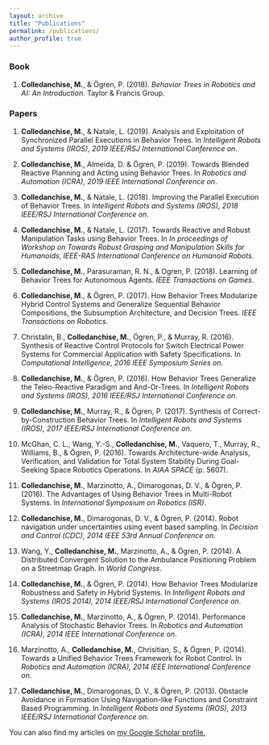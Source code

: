 ```yaml
---
layout: archive
title: "Publications"
permalink: /publications/
author_profile: true
---
```



### Book
1. **Colledanchise, M.**, &amp; Ögren, P. (2018). <i>Behavior Trees in Robotics and AI: An Introduction</i>. Taylor &amp; Francis Group.
 
  
### Papers
1. **Colledanchise, M.**, &amp; Natale, L. (2019). Analysis and Exploitation of Synchronized Parallel Executions in Behavior Trees. In <i>Intelligent Robots and Systems (IROS), 2019 IEEE/RSJ International Conference on</i>.

1. **Colledanchise, M.**, Almeida, D. &amp; Ögren, P. (2019). Towards Blended Reactive Planning and Acting using Behavior Trees. In <i>Robotics and Automation (ICRA), 2019 IEEE International Conference on</i>.

1. **Colledanchise, M.**, &amp; Natale, L. (2018). Improving the Parallel Execution of Behavior Trees. In <i>Intelligent Robots and Systems (IROS), 2018 IEEE/RSJ International Conference on</i>.

1. **Colledanchise, M.**, &amp; Natale, L. (2017). Towards Reactive and Robust Manipulation Tasks using Behavior Trees. In <i>In proceedings of Workshop on Towards Robust Grasping and Manipulation Skills for Humanoids, IEEE-RAS International Conference on Humanoid Robots</i>.

1. **Colledanchise, M.**, Parasuraman, R. N., &amp; Ogren, P. (2018). Learning of Behavior Trees for Autonomous Agents. <i>IEEE Transactions on Games</i>.

1. **Colledanchise, M.**, &amp; Ögren, P. (2017). How Behavior Trees Modularize Hybrid Control Systems and Generalize Sequential Behavior Compositions, the Subsumption  Architecture, and Decision Trees. <i>IEEE Transactions on Robotics</i>.

1. Christalin, B., **Colledanchise, M.**, Ögren, P., &amp; Murray, R. (2016). Synthesis of Reactive Control Protocols for Switch Electrical Power Systems for Commercial Application with Safety Specifications. In <i>Computational Intelligence, 2016 IEEE Symposium Series on</i>.

1. **Colledanchise, M.**, &amp; Ögren, P. (2016). How Behavior Trees Generalize the Teleo-Reactive Paradigm and And-Or-Trees. In <i>Intelligent Robots and Systems (IROS), 2016 IEEE/RSJ International Conference on</i>.

1. **Colledanchise, M.**, Murray, R., &amp; Ögren, P. (2017). Synthesis of Correct-by-Construction Behavior Trees. In <i>Intelligent Robots and Systems (IROS), 2017 IEEE/RSJ International Conference on</i>.

1. McGhan, C. L., Wang, Y.-S., **Colledanchise, M.**, Vaquero, T., Murray, R., Williams, B., &amp; Ögren, P. (2016). Towards Architecture-wide Analysis, Verification, and Validation for Total System Stability During Goal-Seeking Space Robotics Operations. In <i>AIAA SPACE</i> (p. 5607).

1. **Colledanchise, M.**, Marzinotto, A., Dimarogonas, D. V., &amp; Ögren, P. (2016). The Advantages of Using Behavior Trees in Multi-Robot Systems. In <i>International Symposium on Robotics (ISR)</i>.

1. **Colledanchise, M.**, Dimarogonas, D. V., &amp; Ögren, P. (2014). Robot navigation under uncertainties using event based sampling. In <i>Decision and Control (CDC), 2014 IEEE 53rd Annual Conference on</i>.

1. Wang, Y., **Colledanchise, M.**, Marzinotto, A., &amp; Ögren, P. (2014). A Distributed Convergent Solution to the Ambulance Positioning Problem on a Streetmap Graph. In <i>World Congress</i>.

1. **Colledanchise, M.**, &amp; Ögren, P. (2014). How Behavior Trees Modularize Robustness and Safety in Hybrid Systems. In <i>Intelligent Robots and Systems (IROS 2014), 2014 IEEE/RSJ International Conference on</i>.

1. **Colledanchise, M.**, Marzinotto, A., &amp; Ögren, P. (2014). Performance Analysis of Stochastic Behavior Trees. In <i>Robotics and Automation (ICRA), 2014 IEEE International Conference on</i>.

1. Marzinotto, A., **Colledanchise, M.**, Chrisitian, S., &amp; Ögren, P. (2014). Towards a Unified Behavior Trees Framework for Robot Control. In <i>Robotics and Automation (ICRA), 2014 IEEE International Conference on</i>.

1. **Colledanchise, M.**, Dimarogonas, D. V., &amp; Ögren, P. (2013). Obstacle Avoidance in Formation Using Navigation-like Functions and Constraint Based Programming. In <i>Intelligent Robots and Systems (IROS), 2013 IEEE/RSJ  International Conference on</i>.

<p>You can also find my articles on <u><a href="">my Google Scholar profile</a>.</u></p>




